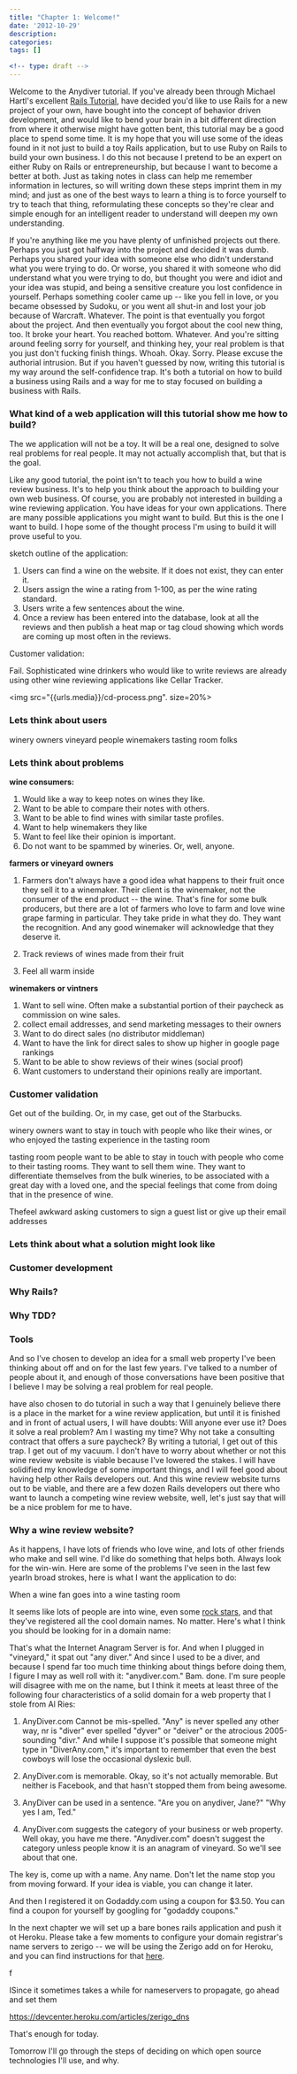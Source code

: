 ```yaml
---
title: "Chapter 1: Welcome!"
date: '2012-10-29'
description:
categories:
tags: []

<!-- type: draft -->
---
```


Welcome to the Anydiver tutorial.  If you've already been through Michael Hartl's excellent [Rails Tutorial](http://ruby.railstutorial.org/), have decided you'd like to use Rails for a new project of your own, have bought into the concept of behavior driven development, and would like to bend your brain in a bit different direction from where it otherwise might have gotten bent, this tutorial may be a good place to spend some time.  It is my hope that you will use some of the ideas found in it not just to build a toy Rails application, but to use Ruby on Rails to build your own business.  I do this not because I pretend to be an expert on either Ruby on Rails or entrepreneurship, but because I want to become a better at both.  Just as taking notes in class can help me remember information in lectures, so will writing down these steps imprint them in my mind; and just as one of the best ways to learn a thing is to force yourself to try to teach that thing, reformulating these concepts so they're clear and simple enough for an intelligent reader to understand will deepen my own understanding.

If you're anything like me you have plenty of unfinished projects out there.  Perhaps you just got halfway into the project and decided it was dumb.  Perhaps you shared your idea with someone else who didn't understand what you were trying to do.  Or worse, you shared it with someone who did understand what you were trying to do, but thought you were and idiot and your idea was stupid, and being a sensitive creature you lost confidence in yourself.  Perhaps something cooler came up -- like you fell in love, or you became obsessed by Sudoku, or you went all shut-in and lost your job because of Warcraft.  Whatever.  The point is that eventually you forgot about the project.  And then eventually you forgot about the cool new thing, too.  It broke your heart.  You reached bottom.  Whatever.  And you're sitting around feeling sorry for yourself, and thinking hey, your real problem is that you just don't fucking finish things.  Whoah.  Okay.  Sorry.  Please excuse the authorial intrusion.  But if you haven't guessed by now, writing this tutorial is my way around the self-confidence trap.  It's both a tutorial on how to build a business using Rails and a way for me to stay focused on building a business with Rails.  

### What kind of a web application will this tutorial show me how to build?
The we application will not be a toy.  It will be a real one, designed to solve real problems for real people.  It may not actually accomplish that, but that is the goal.


Like any good tutorial, the point isn't to teach you how to build a wine review business.  It's to help you think about the approach to building your own web business.  Of course, you are probably not interested in building a wine reviewing application.  You have ideas for your own applications.  There are many possible applications you might want to build.  But this is the one I want to build.  I hope some of the thought process I'm using to build it will prove useful to you.  

sketch outline of the application:

1. Users can find a wine on the website.  If it does not exist, they can enter it.  
2. Users assign the wine a rating from 1-100, as per the wine rating standard.
3. Users write a few sentences about the wine.
4. Once a review has been entered into the database, look at all the reviews and then publish a heat map or tag cloud showing which words are coming up most often in the reviews.

Customer validation: 

Fail.  Sophisticated wine drinkers who would like to write reviews are already using other wine reviewing applications like Cellar Tracker.


<img src="{{urls.media}}/cd-process.png". size=20%>



### Lets think about users

winery owners
vineyard people
winemakers
tasting room folks

### Lets think about problems

__wine consumers:__

1. Would like a way to keep notes on wines they like.
2. Want to be able to compare their notes with others.
3. Want to be able to find wines with similar taste profiles.
4. Want to help winemakers they like
5. Want to feel like their opinion is important.
6. Do not want to be spammed by wineries.  Or, well, anyone.


__farmers or vineyard owners__

1. Farmers don't always have a good idea what happens to their fruit once they sell it to a winemaker.  Their client is the winemaker, not the consumer of the end product -- the wine.  That's fine for some bulk producers, but there are a lot of farmers who love to farm and love wine grape farming in particular.  They take pride in what they do.  They want the recognition.  And any good winemaker will acknowledge that they deserve it.  

1. Track reviews of wines made from their fruit
2. Feel all warm inside

__winemakers or vintners__

1. Want to sell wine.  Often make a substantial portion of their paycheck as commission on wine sales.
2. collect email addresses, and send marketing messages to their owners
3. Want to do direct sales (no distributor middleman)
4. Want to have the link for direct sales to show up higher in google page rankings
5. Want to be able to show reviews of their wines (social proof)
6. Want customers to understand their opinions really are important.


### Customer validation

Get out of the building.  Or, in my case, get out of the Starbucks.

winery owners want to stay in touch with people who like their wines, or who enjoyed the tasting experience in the tasting room


tasting room people want to be able to stay in touch with people who come to their tasting rooms.  They want to sell them wine.  They want to differentiate themselves from the bulk wineries, to be associated with a great day with a loved one, and the special feelings that come from doing that in the presence of wine.  

Thefeel awkward asking customers to sign a guest list or give up their email addresses


### Lets think about what a solution might look like

### Customer development

### Why Rails?

### Why TDD?

### Tools


And so I've chosen to develop an idea for a small web property I've been thinking about off and on for the last few years.  I've talked to a number of people about it, and enough of those conversations have been positive that I believe I may be solving a real problem for real people.  

  have also chosen to do tutorial in such a way that I genuinely believe there is a place in the market for a wine review application, but until it is finished and in front of actual users, I will have doubts:  Will anyone ever use it?  Does it solve a real problem?  Am I wasting my time?  Why not take a consulting contract that offers a sure paycheck?  By writing a tutorial, I get out of this trap.  I get out of my vacuum.  I don't have to worry about whether or not this wine review website is viable because I've lowered the stakes.  I will have solidified my knowledge of some important things, and I will feel good about having help other Rails developers out.  And this wine review website turns out to be viable, and there are a few dozen Rails developers out there who want to launch a competing wine review website, well, let's just say that will be a nice problem for me to have. 

### Why a wine review website?

As it happens, I have lots of friends who love wine, and lots of other friends who make and sell wine.  I'd like do something that helps both.  Always look for the win-win.  Here are some of the problems I've seen in the last few yearIn broad strokes, here is what I want the application to do:

When a wine fan goes into a wine tasting room

It seems like lots of people are into wine, even some [rock stars](http://en.wikipedia.org/wiki/Caduceus_Cellars), and that they've registered all the cool domain names.  No matter.  Here's what I think you should be looking for in a domain name:

That's what the Internet Anagram Server is for.  And when I plugged in "vineyard," it spat out "any diver."  And since I used to be a diver, and because I spend far too much time thinking about things before doing them, I figure I may as well roll with it:  "anydiver.com."  Bam.  done.  I'm sure people will disagree with me on the name, but I think it meets at least three of the following four characteristics of a solid domain for a web property that I stole from Al Ries:

1. AnyDiver.com Cannot be mis-spelled.  "Any" is never spelled any other way, nr is "diver" ever spelled "dyver" or "deiver" or the atrocious 2005-sounding "divr."  And while I suppose it's possible that someone might type in "DiverAny.com," it's important to remember that even the best cowboys will lose the occasional dyslexic bull. 

2. AnyDiver.com is memorable.  Okay, so it's not actually memorable.  But neither is Facebook, and that hasn't stopped them from being awesome.

3. AnyDiver can be used in a sentence.  "Are you on anydiver, Jane?"  "Why yes I am, Ted."  

4. AnyDiver.com suggests the category of your business or web property.  Well okay, you have me there.  "Anydiver.com" doesn't suggest the category unless people know it is an anagram of vineyard.  So we'll see about that one.

The key is, come up with a name.  Any name.  Don't let the name stop you from moving forward.  If your idea is viable, you can change it later.  

And then I registered it on Godaddy.com using a coupon for $3.50.  You can find a coupon for yourself by googling for "godaddy coupons."  

In the next chapter we will set up a bare bones rails application and push it ot Heroku.  Please take a few moments to configure your domain registrar's name servers to zerigo -- we will be using the Zerigo add on for Heroku, and you can find instructions for that [here](https://devcenter.heroku.com/articles/zerigo_dns).

f 

ISince it sometimes takes a while for nameservers to propagate, go ahead and set them 

https://devcenter.heroku.com/articles/zerigo_dns

That's enough for today.

Tomorrow I'll go through the steps of deciding on which open source technologies I'll use, and why.
